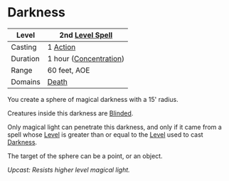 # Darkness

|Level|2nd [Level Spell](../../../Spell%20Level.md)|
|-----|---------------|
|Casting|1 [Action](../../../../Game%20Procedures/Action.md)|
|Duration|1 hour ([Concentration](../../../Concentration.md))|
|Range|60 feet, AOE|
|Domains|[Death](../../../Spell%20Domains/Death.md)|

You create a sphere of magical darkness with a 15' radius. 

Creatures inside this darkness are [Blinded](../../../../Conditions/Blinded.md).

Only magical light can penetrate this darkness, and only if it came from a spell whose [Level](../../../Spell%20Level.md) is greater than or equal to the [Level](../../../Spell%20Level.md) used to cast [Darkness](Darkness.md).

The target of the sphere can be a point, or an object.

*Upcast: Resists higher level magical light.*
